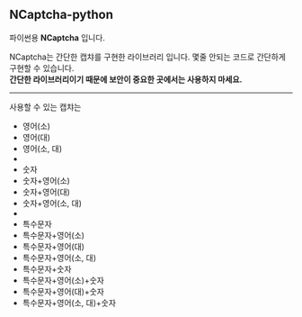 ## NCaptcha-python
파이썬용 **NCaptcha** 입니다.  

NCaptcha는 간단한 캡챠를 구현한 라이브러리 입니다.
몇줄 안되는 코드로 간단하게 구현할 수 있습니다.  
**간단한 라이브러리이기 때문에 보안이 중요한 곳에서는 사용하지 마세요.**

---

사용할 수 있는 캡챠는

- 영어(소)
- 영어(대)
- 영어(소, 대)
- 
- 숫자
- 숫자+영어(소)
- 숫자+영어(대)
- 숫자+영어(소, 대)
- 
- 특수문자
- 특수문자+영어(소)
- 특수문자+영어(대)
- 특수문자+영어(소, 대)
- 특수문자+숫자
- 특수문자+영어(소)+숫자
- 특수문자+영어(대)+숫자
- 특수문자+영어(소, 대)+숫자
